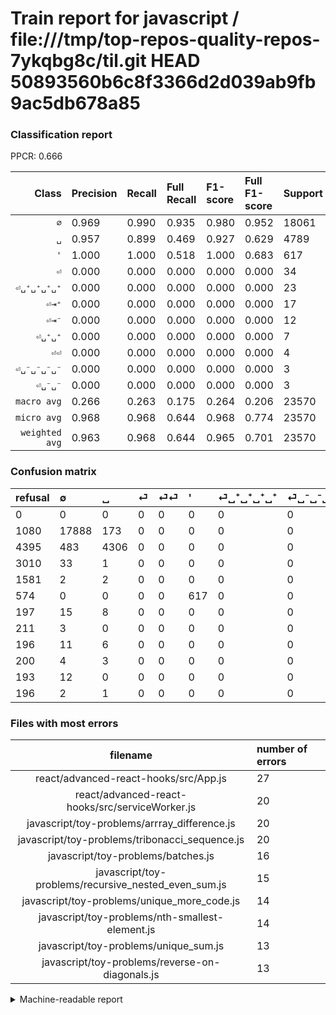 # Train report for javascript / file:///tmp/top-repos-quality-repos-7ykqbg8c/til.git HEAD 50893560b6c8f3366d2d039ab9fb9ac5db678a85

### Classification report

PPCR: 0.666

| Class | Precision | Recall | Full Recall | F1-score | Full F1-score | Support | Full Support | PPCR |
|------:|:----------|:-------|:------------|:---------|:---------|:--------|:-------------|:-----|
| `∅` | 0.969| 0.990| 0.935| 0.980| 0.952| 18061| 19141| 0.944 |
| `␣` | 0.957| 0.899| 0.469| 0.927| 0.629| 4789| 9184| 0.521 |
| `'` | 1.000| 1.000| 0.518| 1.000| 0.683| 617| 1191| 0.518 |
| `⏎` | 0.000| 0.000| 0.000| 0.000| 0.000| 34| 3044| 0.011 |
| `⏎␣⁺␣⁺␣⁺␣⁺` | 0.000| 0.000| 0.000| 0.000| 0.000| 23| 220| 0.105 |
| `⏎⇥⁺` | 0.000| 0.000| 0.000| 0.000| 0.000| 17| 213| 0.080 |
| `⏎⇥⁻` | 0.000| 0.000| 0.000| 0.000| 0.000| 12| 205| 0.059 |
| `⏎␣⁺␣⁺` | 0.000| 0.000| 0.000| 0.000| 0.000| 7| 207| 0.034 |
| `⏎⏎` | 0.000| 0.000| 0.000| 0.000| 0.000| 4| 1585| 0.003 |
| `⏎␣⁻␣⁻␣⁻␣⁻` | 0.000| 0.000| 0.000| 0.000| 0.000| 3| 214| 0.014 |
| `⏎␣⁻␣⁻` | 0.000| 0.000| 0.000| 0.000| 0.000| 3| 199| 0.015 |
| `macro avg` | 0.266| 0.263| 0.175| 0.264| 0.206| 23570| 35403| 0.666 |
| `micro avg` | 0.968| 0.968| 0.644| 0.968| 0.774| 23570| 35403| 0.666 |
| `weighted avg` | 0.963| 0.968| 0.644| 0.965| 0.701| 23570| 35403| 0.666 |

### Confusion matrix

|refusal|  ∅| ␣| ⏎| ⏎⏎| '| ⏎␣⁺␣⁺␣⁺␣⁺| ⏎␣⁻␣⁻␣⁻␣⁻| ⏎⇥⁺| ⏎␣⁺␣⁺| ⏎⇥⁻| ⏎␣⁻␣⁻| 
|:---|:---|:---|:---|:---|:---|:---|:---|:---|:---|:---|:---|
|0 |0 |0 |0 |0 |0 |0 |0 |0 |0 |0 |0 |
|1080 |17888 |173 |0 |0 |0 |0 |0 |0 |0 |0 |0 |
|4395 |483 |4306 |0 |0 |0 |0 |0 |0 |0 |0 |0 |
|3010 |33 |1 |0 |0 |0 |0 |0 |0 |0 |0 |0 |
|1581 |2 |2 |0 |0 |0 |0 |0 |0 |0 |0 |0 |
|574 |0 |0 |0 |0 |617 |0 |0 |0 |0 |0 |0 |
|197 |15 |8 |0 |0 |0 |0 |0 |0 |0 |0 |0 |
|211 |3 |0 |0 |0 |0 |0 |0 |0 |0 |0 |0 |
|196 |11 |6 |0 |0 |0 |0 |0 |0 |0 |0 |0 |
|200 |4 |3 |0 |0 |0 |0 |0 |0 |0 |0 |0 |
|193 |12 |0 |0 |0 |0 |0 |0 |0 |0 |0 |0 |
|196 |2 |1 |0 |0 |0 |0 |0 |0 |0 |0 |0 |

### Files with most errors

| filename | number of errors|
|:----:|:-----|
| react/advanced-react-hooks/src/App.js | 27 |
| react/advanced-react-hooks/src/serviceWorker.js | 20 |
| javascript/toy-problems/arrray_difference.js | 20 |
| javascript/toy-problems/tribonacci_sequence.js | 20 |
| javascript/toy-problems/batches.js | 16 |
| javascript/toy-problems/recursive_nested_even_sum.js | 15 |
| javascript/toy-problems/unique_more_code.js | 14 |
| javascript/toy-problems/nth-smallest-element.js | 14 |
| javascript/toy-problems/unique_sum.js | 13 |
| javascript/toy-problems/reverse-on-diagonals.js | 13 |

<details>
    <summary>Machine-readable report</summary>
```json
{
  "cl_report": {"\u0027": {"f1-score": 1.0, "precision": 1.0, "recall": 1.0, "support": 617}, "macro avg": {"f1-score": 0.26426424281081634, "precision": 0.26602459647688065, "recall": 0.2626877473856163, "support": 23570}, "micro avg": {"f1-score": 0.9677980483665677, "precision": 0.9677980483665677, "recall": 0.9677980483665677, "support": 23570}, "weighted avg": {"f1-score": 0.9653343234797287, "precision": 0.9634087090931278, "recall": 0.9677980483665677, "support": 23570}, "\u2205": {"f1-score": 0.9797885742454949, "precision": 0.9693816723567984, "recall": 0.9904213498698854, "support": 18061}, "\u23ce": {"f1-score": 0.0, "precision": 0.0, "recall": 0.0, "support": 34}, "\u23ce\u21e5\u207a": {"f1-score": 0.0, "precision": 0.0, "recall": 0.0, "support": 17}, "\u23ce\u21e5\u207b": {"f1-score": 0.0, "precision": 0.0, "recall": 0.0, "support": 12}, "\u23ce\u23ce": {"f1-score": 0.0, "precision": 0.0, "recall": 0.0, "support": 4}, "\u23ce\u2423\u207a\u2423\u207a": {"f1-score": 0.0, "precision": 0.0, "recall": 0.0, "support": 7}, "\u23ce\u2423\u207a\u2423\u207a\u2423\u207a\u2423\u207a": {"f1-score": 0.0, "precision": 0.0, "recall": 0.0, "support": 23}, "\u23ce\u2423\u207b\u2423\u207b": {"f1-score": 0.0, "precision": 0.0, "recall": 0.0, "support": 3}, "\u23ce\u2423\u207b\u2423\u207b\u2423\u207b\u2423\u207b": {"f1-score": 0.0, "precision": 0.0, "recall": 0.0, "support": 3}, "\u2423": {"f1-score": 0.9271180966734848, "precision": 0.9568888888888889, "recall": 0.8991438713718939, "support": 4789}},
  "cl_report_full": {"\u0027": {"f1-score": 0.6825221238938053, "precision": 1.0, "recall": 0.5180520570948782, "support": 1191}, "macro avg": {"f1-score": 0.20577377155044682, "precision": 0.26602459647688065, "recall": 0.17467721522562957, "support": 35403}, "micro avg": {"f1-score": 0.7736082614077627, "precision": 0.9677980483665677, "recall": 0.6443239273507895, "support": 35403}, "weighted avg": {"f1-score": 0.7007367110649522, "precision": 0.8059769552336535, "recall": 0.6443239273507895, "support": 35403}, "\u2205": {"f1-score": 0.9516412193435123, "precision": 0.9693816723567984, "recall": 0.9345384253696254, "support": 19141}, "\u23ce": {"f1-score": 0.0, "precision": 0.0, "recall": 0.0, "support": 3044}, "\u23ce\u21e5\u207a": {"f1-score": 0.0, "precision": 0.0, "recall": 0.0, "support": 213}, "\u23ce\u21e5\u207b": {"f1-score": 0.0, "precision": 0.0, "recall": 0.0, "support": 205}, "\u23ce\u23ce": {"f1-score": 0.0, "precision": 0.0, "recall": 0.0, "support": 1585}, "\u23ce\u2423\u207a\u2423\u207a": {"f1-score": 0.0, "precision": 0.0, "recall": 0.0, "support": 207}, "\u23ce\u2423\u207a\u2423\u207a\u2423\u207a\u2423\u207a": {"f1-score": 0.0, "precision": 0.0, "recall": 0.0, "support": 220}, "\u23ce\u2423\u207b\u2423\u207b": {"f1-score": 0.0, "precision": 0.0, "recall": 0.0, "support": 199}, "\u23ce\u2423\u207b\u2423\u207b\u2423\u207b\u2423\u207b": {"f1-score": 0.0, "precision": 0.0, "recall": 0.0, "support": 214}, "\u2423": {"f1-score": 0.6293481438175973, "precision": 0.9568888888888889, "recall": 0.4688588850174216, "support": 9184}},
  "ppcr": 0.6657627884642544
}
```
</details>
